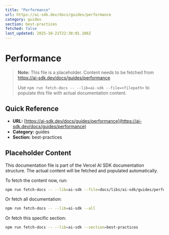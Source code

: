 ```yaml
---
title: "Performance"
url: https://ai-sdk.dev/docs/guides/performance
category: guides
section: best-practices
fetched: false
last_updated: 2025-10-21T22:38:01.106Z
---
```


# Performance

> **Note:** This file is a placeholder. Content needs to be fetched from https://ai-sdk.dev/docs/guides/performance
>
> Use `npm run fetch-docs -- --lib=ai-sdk --file=<filepath>` to populate this file with actual documentation content.

## Quick Reference

- **URL:** [https://ai-sdk.dev/docs/guides/performance](https://ai-sdk.dev/docs/guides/performance)
- **Category:** guides
- **Section:** best-practices

## Placeholder Content

This documentation file is part of the Vercel AI SDK documentation structure.
The actual content will be fetched and populated automatically.

To fetch the content now, run:

```bash
npm run fetch-docs -- --lib=ai-sdk --file=docs/libs/ai-sdk/guides/performance.md
```

Or fetch all documentation:

```bash
npm run fetch-docs -- --lib=ai-sdk --all
```

Or fetch this specific section:

```bash
npm run fetch-docs -- --lib=ai-sdk --section=best-practices
```
